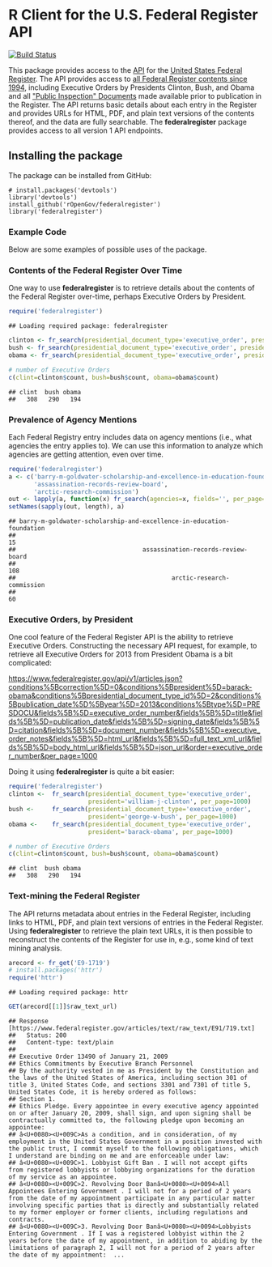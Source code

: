 # R Client for the U.S. Federal Register API #

[![Build Status](https://travis-ci.org/rOpenGov/federalregister.png?branch=master)](https://travis-ci.org/rOpenGov/federalregister)

This package provides access to the [API](https://www.federalregister.gov/developers/api/v1) for the [United States Federal Register](https://www.federalregister.gov/). The API provides access to [all Federal Register contents since 1994](https://www.federalregister.gov/learn/developers), including Executive Orders by Presidents Clinton, Bush, and Obama and all ["Public Inspection" Documents](https://www.federalregister.gov/learn/public-inspection-desk-2) made available prior to publication in the Register. The API returns basic details about each entry in the Register and provides URLs for HTML, PDF, and plain text versions of the contents thereof, and the data are fully searchable. The **federalregister** package provides access to all version 1 API endpoints.

## Installing the package ##

The package can be installed from GitHub:

```
# install.packages('devtools')
library('devtools')
install_github('rOpenGov/federalregister')
library('federalregister')
```


### Example Code ###

Below are some examples of possible uses of the package.

### Contents of the Federal Register Over Time ###

One way to use **federalregister** is to retrieve details about the contents of the Federal Register over-time, perhaps Executive Orders by President.


```r
require('federalregister')
```

```
## Loading required package: federalregister
```

```r
clinton <- fr_search(presidential_document_type='executive_order', president='william-j-clinton', per_page=1000)
bush <- fr_search(presidential_document_type='executive_order', president='george-w-bush', per_page=1000)
obama <- fr_search(presidential_document_type='executive_order', president='barack-obama', per_page=1000)

# number of Executive Orders
c(clint=clinton$count, bush=bush$count, obama=obama$count)
```

```
## clint  bush obama 
##   308   290   194
```


### Prevalence of Agency Mentions ###

Each Federal Registry entry includes data on agency mentions (i.e., what agencies the entry applies to). We can use this information to analyze which agencies are getting attention, even over time.


```r
require('federalregister')
a <- c('barry-m-goldwater-scholarship-and-excellence-in-education-foundation',
       'assassination-records-review-board',
       'arctic-research-commission')
out <- lapply(a, function(x) fr_search(agencies=x, fields='', per_page=1000)$results)
setNames(sapply(out, length), a)
```

```
## barry-m-goldwater-scholarship-and-excellence-in-education-foundation 
##                                                                   15 
##                                   assassination-records-review-board 
##                                                                  108 
##                                           arctic-research-commission 
##                                                                   60
```


### Executive Orders, by President ###

One cool feature of the Federal Register API is the ability to retrieve Executive Orders. Constructing the necessary API request, for example, to retrieve all Executive Orders for 2013 from President Obama is a bit complicated:

https://www.federalregister.gov/api/v1/articles.json?conditions%5Bcorrection%5D=0&conditions%5Bpresident%5D=barack-obama&conditions%5Bpresidential_document_type_id%5D=2&conditions%5Bpublication_date%5D%5Byear%5D=2013&conditions%5Btype%5D=PRESDOCU&fields%5B%5D=executive_order_number&fields%5B%5D=title&fields%5B%5D=publication_date&fields%5B%5D=signing_date&fields%5B%5D=citation&fields%5B%5D=document_number&fields%5B%5D=executive_order_notes&fields%5B%5D=html_url&fields%5B%5D=full_text_xml_url&fields%5B%5D=body_html_url&fields%5B%5D=json_url&order=executive_order_number&per_page=1000

Doing it using **federalregister** is quite a bit easier:


```r
require('federalregister')
clinton <-  fr_search(presidential_document_type='executive_order', 
                      president='william-j-clinton', per_page=1000)
bush <-     fr_search(presidential_document_type='executive_order', 
                      president='george-w-bush', per_page=1000)
obama <-    fr_search(presidential_document_type='executive_order', 
                      president='barack-obama', per_page=1000)

# number of Executive Orders
c(clint=clinton$count, bush=bush$count, obama=obama$count)
```

```
## clint  bush obama 
##   308   290   194
```


### Text-mining the Federal Register ###

The API returns metadata about entries in the Federal Register, including links to HTML, PDF, and plain text versions of entries in the Federal Register. Using **federalregister** to retrieve the plain text URLs, it is then possible to reconstruct the contents of the Register for use in, e.g., some kind of text mining analysis.


```r
arecord <- fr_get('E9-1719')
# install.packages('httr')
require('httr')
```

```
## Loading required package: httr
```

```r
GET(arecord[[1]]$raw_text_url)
```

```
## Response [https://www.federalregister.gov/articles/text/raw_text/E91/719.txt]
##   Status: 200
##   Content-type: text/plain
## 
## Executive Order 13490 of January 21, 2009 
## Ethics Commitments by Executive Branch Personnel 
## By the authority vested in me as President by the Constitution and the laws of the United States of America, including section 301 of title 3, United States Code, and sections 3301 and 7301 of title 5, United States Code, it is hereby ordered as follows: 
## Section 1. 
## Ethics Pledge. Every appointee in every executive agency appointed on or after January 20, 2009, shall sign, and upon signing shall be contractually committed to, the following pledge upon becoming an appointee: 
## â<U+0080><U+009C>As a condition, and in consideration, of my employment in the United States Government in a position invested with the public trust, I commit myself to the following obligations, which I understand are binding on me and are enforceable under law: 
## â<U+0080><U+009C>1. Lobbyist Gift Ban . I will not accept gifts from registered lobbyists or lobbying organizations for the duration of my service as an appointee. 
## â<U+0080><U+009C>2. Revolving Door Banâ<U+0080><U+0094>All Appointees Entering Government . I will not for a period of 2 years from the date of my appointment participate in any particular matter involving specific parties that is directly and substantially related to my former employer or former clients, including regulations and contracts. 
## â<U+0080><U+009C>3. Revolving Door Banâ<U+0080><U+0094>Lobbyists Entering Government . If I was a registered lobbyist within the 2 years before the date of my appointment, in addition to abiding by the limitations of paragraph 2, I will not for a period of 2 years after the date of my appointment:  ...
```
